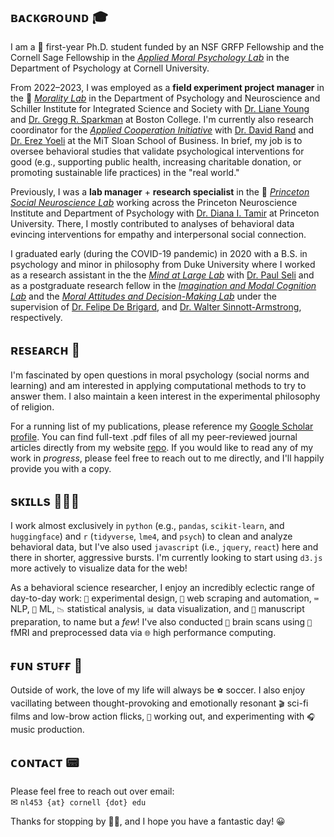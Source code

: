 ## ʙᴀᴄᴋɢʀᴏᴜɴᴅ 🎓

I am a 🧸 first-year Ph.D. student funded by an NSF GRFP Fellowship and the Cornell Sage Fellowship in the [*Applied Moral Psychology Lab*][0] in the Department of Psychology at Cornell University.

From 2022–2023, I was employed as a **field experiment project manager** in the 🦅 [*Morality Lab*][1] in the Department of Psychology and Neuroscience and Schiller Institute for Integrated Science and Society with [Dr. Liane Young][2] and [Dr. Gregg R. Sparkman][3] at Boston College. I'm currently also research coordinator for the [*Applied Cooperation Initiative*][4] with [Dr. David Rand][5] and [Dr. Erez Yoeli][6] at the MiT Sloan School of Business. In brief, my job is to oversee behavioral studies that validate psychological interventions for good (e.g., supporting public health, increasing charitable donation, or promoting sustainable life practices) in the "real world."

Previously, I was a **lab manager** + **research specialist** in the 🐅 [*Princeton Social Neuroscience Lab*][7] working across the Princeton Neuroscience Institute and Department of Psychology with [Dr. Diana I. Tamir][8] at Princeton University. There, I mostly contributed to analyses of behavioral data evincing interventions for empathy and interpersonal social connection.

I graduated early (during the COVID-19 pandemic) in 2020 with a B.S. in psychology and minor in philosophy from Duke University where I worked as a research assistant in the the [*Mind at Large Lab*][9] with [Dr. Paul Seli][10] and as a postgraduate research fellow in the [*Imagination and Modal Cognition Lab*][11] and the [*Moral Attitudes and Decision-Making Lab*][12] under the supervision of [Dr. Felipe De Brigard][13], and [Dr. Walter Sinnott-Armstrong][14], respectively.

## ʀᴇsᴇᴀʀᴄʜ 🔬

I'm fascinated by open questions in moral psychology (social norms and learning) and am interested in applying computational methods to try to answer them. I also maintain a keen interest in the experimental philosophy of religion.

For a running list of my publications, please reference my [Google Scholar profile][15]. You can find full-text .pdf files of all my peer-reviewed journal articles directly from my website [repo][16]. If you would like to read any of my work in *progress*, please feel free to reach out to me directly, and I'll happily provide you with a copy.

## sᴋɪʟʟs 🧑🏻‍💻

I work almost exclusively in `python` (e.g., `pandas`, `scikit-learn`, and `huggingface`) and `r` (`tidyverse`, `lme4`, and `psych`) to clean and analyze behavioral data, but I've also used `javascript` (i.e., `jquery`, `react`) here and there in shorter, aggressive bursts. I'm currently looking to start using `d3.js` more actively to visualize data for the web!

As a behavioral science researcher, I enjoy an incredibly eclectic range of day-to-day work: `🎨` experimental design, `🤖` web scraping and automation, `⌨️` NLP, `🧮` ML, `📉` statistical analysis, `📊` data visualization, and `📜` manuscript preparation, to name but a *few*! I've also conducted `🧠` brain scans using `🧲` fMRI and preprocessed data via `🌐` high performance computing.

## ғᴜɴ sᴛᴜғғ 🫠

Outside of work, the love of my life will always be `⚽️` soccer. I also enjoy vacillating between thought-provoking and emotionally resonant `🎬` sci-fi films and low-brow action flicks, `🏃` working out, and experimenting with `🎧` music production.

## ᴄᴏɴᴛᴀᴄᴛ 📟

Please feel free to reach out over email:<br>
✉ `nl453 {at} cornell {dot} edu`

Thanks for stopping by 👋🏼, and I hope you have a fantastic day! 😀


  [0]: https://lauraniemi.com/
  [1]: https://moralitylab.bc.edu/
  [2]: https://www.bc.edu/bc-web/schools/mcas/departments/psychology/people/faculty-directory/liane-young.html
  [3]: https://www.bc.edu/bc-web/schools/mcas/departments/psychology/people/faculty-directory/gregg-sparkman.html
  [4]: https://cooperation.mit.edu/
  [5]: https://davidrand-cooperation.com/
  [6]: https://www.erezyoeli.com/
  [7]: https://psnlab.princeton.edu/
  [8]: https://psych.princeton.edu/person/diana-tamir
  [9]: https://www.mindatlargelab.com/
  [10]: https://dibs.duke.edu/people/paul-seli
  [11]: https://www.imclab.org/
  [12]: https://kenan.ethics.duke.edu/mad-lab/
  [13]: https://dibs.duke.edu/people/felipe-de-brigard
  [14]: https://www.sinnott-armstrong.com/
  [15]: https://scholar.google.com/citations?user=ArVElRwAAAAJ&hl=en&authuser=2
  [16]: https://github.com/1nathanliang/1nathanliang.github.io/tree/main/files/papers

